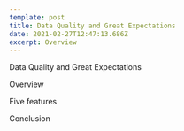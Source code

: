 ```yaml
---
template: post
title: Data Quality and Great Expectations
date: 2021-02-27T12:47:13.686Z
excerpt: Overview
---
```

Data Quality and Great Expectations

Overview

Five features 

Conclusion
